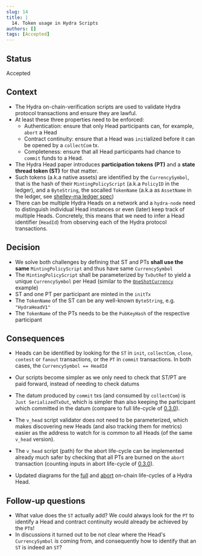 ```yaml
---
slug: 14
title: | 
  14. Token usage in Hydra Scripts
authors: []
tags: [Accepted]
---
```


## Status

Accepted

## Context

* The Hydra on-chain-verification scripts are used to validate Hydra protocol transactions and ensure they are lawful.
* At least these three properties need to be enforced:
    - Authentication: ensure that only Head participants can, for example, `abort` a Head
    - Contract continuity: ensure that a Head was `init`ialized before it can be opened by a `collectCom` tx.
    - Completeness: ensure that all Head participants had chance to `commit` funds to a Head.
* The Hydra Head paper introduces **participation tokens (PT)** and a **state thread token (ST)** for that matter.
* Such tokens (a.k.a native assets) are identified by the `CurrencySymbol`, that is the hash of their `MintingPolicyScript` (a.k.a `PolicyID` in the ledger), and a `ByteString`, the socalled `TokenName` (a.k.a as `AssetName` in the ledger, see [shelley-ma ledger spec](https://hydra.iohk.io/job/Cardano/cardano-ledger-specs/specs.shelley-ma/latest/download-by-type/doc-pdf/shelley-ma#subsection.3.2))
* There can be multiple Hydra Heads on a network and a `hydra-node` need to distinguish individual Head instances or even (later) keep track of multiple Heads. Concretely, this means that we need to infer a Head identifier (`HeadId`) from observing each of the Hydra protocol transactions. 

## Decision

* We solve both challenges by defining that ST and PTs **shall use the same** `MintingPolicyScript` and thus have same `CurrencySymbol`
* The `MintingPolicyScript` shall be parameterized by `TxOutRef` to yield a unique `CurrencySymbol` per Head
(similar to the [`OneShotCurrency`](https://github.com/input-output-hk/plutus/tree/1efbb276ef1a10ca6961d0fd32e6141e9798bd11/plutus-use-cases/src/Plutus/Contracts/Currency.hs) example)
* ST and one PT per participant are minted in the `initTx`
* The `TokenName` of the ST can be any well-known `ByteString`, e.g. `"HydraHeadV1"`
* The `TokenName` of the PTs needs to be the `PubKeyHash` of the respective participant

## Consequences

* Heads can be identified by looking for the `ST` in `init`, `collectCom`, `close`, `contest` or `fanout` transactions, or the `PT` in `commit` transactions. In both cases, the `CurrencySymbol == HeadId`
* Our scripts become simpler as we only need to check that ST/PT are paid forward, instead of needing to check datums
* The datum produced by `commit` txs (and consumed by `collectCom`) is `Just SerializedTxOut`, which is simpler than also keeping the participant which committed in the datum (compare to full life-cycle of [0.3.0](https://github.com/cardano-scaling/hydra/tree/0.3.0/docs/images/on-chain-full.jpg)).

* The `v_head` script validator does not need to be parameterized, which makes discovering new Heads (and also tracking them for metrics) easier as the address to watch for is common to all Heads (of the same `v_head` version).
* The `v_head` script (path) for the abort life-cycle can be implemented already much safer by checking that all PTs are burned on the `abort` transaction (counting inputs in abort life-cycle of [0.3.0](https://github.com/cardano-scaling/hydra/tree/0.3.0/docs/images/on-chain-abort.jpg)).
* Updated diagrams for the [full](img/on-chain-full.jpg) and [abort](img/on-chain-abort.jpg) on-chain life-cycles of a Hydra Head.

## Follow-up questions

* What value does the `ST` actually add? We could always look for the `PT` to identify a Head and contract continuity would already be achieved by the `PT`s!
* In discussions it turned out to be not clear where the Head's `CurrencySymbol` is coming from, and consequently how to identify that an `ST` is indeed an `ST`?
